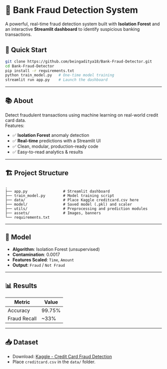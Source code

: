 # 🏦 Bank Fraud Detection System

A powerful, real-time fraud detection system built with **Isolation Forest** and an interactive **Streamlit dashboard** to identify suspicious banking transactions.



## 🚀 Quick Start

```bash
git clone https://github.com/beingaditya18/Bank-Fraud-Detector.git
cd Bank-Fraud-Detector
pip install -r requirements.txt
python train_model.py   # One-time model training
streamlit run app.py    # Launch the dashboard
```

---

## 📚 About

Detect fraudulent transactions using machine learning on real-world credit card data.  
Features:

- ✅ **Isolation Forest** anomaly detection
- ✅ **Real-time** predictions with a Streamlit UI
- ✅ Clean, modular, production-ready code
- ✅ Easy-to-read analytics & results

---

## 🏗️ Project Structure

```
.
├── app.py                # Streamlit dashboard
├── train_model.py        # Model training script
├── data/                 # Place Kaggle creditcard.csv here
├── model/                # Saved model (.pkl) and scaler
├── utils/                # Preprocessing and prediction modules
├── assets/               # Images, banners
└── requirements.txt
```

---

## 🧠 Model

- **Algorithm**: Isolation Forest (unsupervised)
- **Contamination**: 0.0017
- **Features Scaled**: `Time`, `Amount`
- **Output**: `Fraud` / `Not Fraud`

---

## 📊 Results

| Metric       | Value   |
| ------------ | ------- |
| Accuracy     | 99.75%  |
| Fraud Recall | ~33%    |

---

## 📥 Dataset

- Download: [Kaggle - Credit Card Fraud Detection](https://www.kaggle.com/datasets/mlg-ulb/creditcardfraud)
- Place `creditcard.csv` in the `data/` folder.





